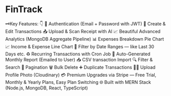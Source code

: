 # FinTrack

🗝️Key Features: 👇
🔐 Authentication (Email + Password with JWT)
🏢 Create & Edit Transactions
📤 Upload & Scan Receipt with AI
📈 Beautiful Advanced Analytics  (MongoDB Aggregate Pipeline)
📊 Expenses Breakdown Pie Chart
📈 Income & Expense Line Chart
📅 Filter by Date Ranges — like Last 30 Days etc. 
♻️ Recurring Transactions with Cron Job
📄 Auto-Generated Monthly Report (Emailed to User)
📥 CSV transaction Import
🔍 Filter & Search
📅 Pagination
🗑️ Bulk Delete
➕ Duplicate Transactions
🧑‍💼 Upload Profile Photo (Cloudinary)
💳 Premium Upgrades via Stripe — Free Trial, Monthly & Yearly Plans, Easy Plan Switching
🌐 Built with MERN Stack (Node.js, MongoDB, React, TypeScript)
